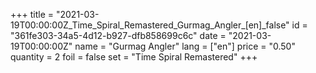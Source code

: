 +++
title = "2021-03-19T00:00:00Z_Time_Spiral_Remastered_Gurmag_Angler_[en]_false"
id = "361fe303-34a5-4d12-b927-dfb858699c6c"
date = "2021-03-19T00:00:00Z"
name = "Gurmag Angler"
lang = ["en"]
price = "0.50"
quantity = 2
foil = false
set = "Time Spiral Remastered"
+++
